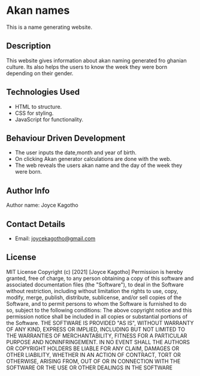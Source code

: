 # Akan names
This is a name generating website.

## Description
This website gives information about akan naming generated fro ghanian culture. Its also helps the users to know the week they were born depending on their gender.

## Technologies Used
* HTML to structure.
* CSS for styling.
* JavaScript for functionality.

## Behaviour Driven Development
* The user inputs the date,month and year of birth.
* On clicking Akan generator calculations are done with the web.
* The web reveals the users akan name and the day of the week they were born. 

## Author Info
Author name: Joyce Kagotho

## Contact Details
* Email: joycekagotho@gmail.com

## License
MIT License
Copyright (c) [2021] [Joyce Kagotho]
Permission is hereby granted, free of charge, to any person obtaining a copy of this software and associated documentation files (the "Software"), to deal in the Software without restriction, including without limitation the rights to use, copy, modify, merge, publish, distribute, sublicense, and/or sell copies of the Software, and to permit persons to whom the Software is furnished to do so, subject to the following conditions:
The above copyright notice and this permission notice shall be included in all copies or substantial portions of the Software.
THE SOFTWARE IS PROVIDED "AS IS", WITHOUT WARRANTY OF ANY KIND, EXPRESS OR IMPLIED, INCLUDING BUT NOT LIMITED TO THE WARRANTIES OF MERCHANTABILITY, FITNESS FOR A PARTICULAR PURPOSE AND NONINFRINGEMENT. IN NO EVENT SHALL THE AUTHORS OR COPYRIGHT HOLDERS BE LIABLE FOR ANY CLAIM, DAMAGES OR OTHER LIABILITY, WHETHER IN AN ACTION OF CONTRACT, TORT OR OTHERWISE, ARISING FROM, OUT OF OR IN CONNECTION WITH THE SOFTWARE OR THE USE OR OTHER DEALINGS IN THE SOFTWARE